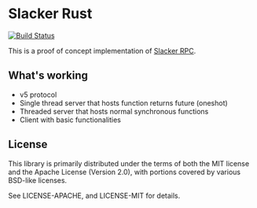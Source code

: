 # Slacker Rust

[![Build Status](https://travis-ci.org/sunng87/slacker-rust.svg?branch=master)](https://travis-ci.org/sunng87/slacker-rust)

This is a proof of concept implementation of [Slacker
RPC](https://github.com/sunng87/slacker).

## What's working

* v5 protocol
* Single thread server that hosts function returns future (oneshot)
* Threaded server that hosts normal synchronous functions
* Client with basic functionalities

## License

This library is primarily distributed under the terms of both the MIT license and the Apache License (Version 2.0), with portions covered by various BSD-like licenses.

See LICENSE-APACHE, and LICENSE-MIT for details.
